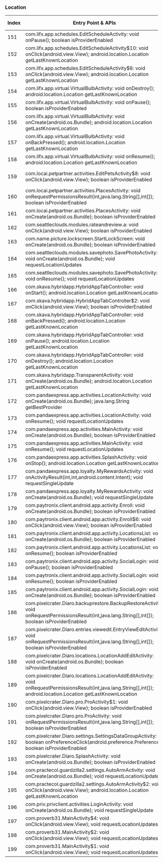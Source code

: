 ### Location
| Index | Entry Point & APIs | Screen shot | Resource id | Label |
| ------------- | ------------- | ------------- |-------------|-------------|
| 151 | com.lifx.app.schedules.EditScheduleActivity: void onPause(); boolean isProviderEnabled | ![](C:\Users\hfu\Documents\COSMOS\output\py\Play_win8\Lifestyle\com.lifx.lifx\com.lifx.app.schedules.EditScheduleActivity.png) |  | |
| 152 | com.lifx.app.schedules.EditScheduleActivity$10: void onClick(android.view.View); android.location.Location getLastKnownLocation | ![](C:\Users\hfu\Documents\COSMOS\output\py\Play_win8\Lifestyle\com.lifx.lifx\com.lifx.app.schedules.EditScheduleActivity.png) | {'2131624211': <sensitive_component.SensitiveComponent.SensitiveView object at 0x011A8730>} | |
| 153 | com.lifx.app.schedules.EditScheduleActivity$6: void onClick(android.view.View); android.location.Location getLastKnownLocation | ![](C:\Users\hfu\Documents\COSMOS\output\py\Play_win8\Lifestyle\com.lifx.lifx\com.lifx.app.schedules.EditScheduleActivity.png) | {'2131624207': <sensitive_component.SensitiveComponent.SensitiveView object at 0x011A8270>} | |
| 154 | com.lifx.app.virtual.VirtualBulbActivity: void onDestroy(); android.location.Location getLastKnownLocation | ![](C:\Users\hfu\Documents\COSMOS\output\py\Play_win8\Lifestyle\com.lifx.lifx\com.lifx.app.virtual.VirtualBulbActivity.png) |  | |
| 155 | com.lifx.app.virtual.VirtualBulbActivity: void onPause(); boolean isProviderEnabled | ![](C:\Users\hfu\Documents\COSMOS\output\py\Play_win8\Lifestyle\com.lifx.lifx\com.lifx.app.virtual.VirtualBulbActivity.png) |  | |
| 156 | com.lifx.app.virtual.VirtualBulbActivity: void onCreate(android.os.Bundle); android.location.Location getLastKnownLocation | ![](C:\Users\hfu\Documents\COSMOS\output\py\Play_win8\Lifestyle\com.lifx.lifx\com.lifx.app.virtual.VirtualBulbActivity.png) |  | |
| 157 | com.lifx.app.virtual.VirtualBulbActivity: void onBackPressed(); android.location.Location getLastKnownLocation | ![](C:\Users\hfu\Documents\COSMOS\output\py\Play_win8\Lifestyle\com.lifx.lifx\com.lifx.app.virtual.VirtualBulbActivity.png) |  | |
| 158 | com.lifx.app.virtual.VirtualBulbActivity: void onResume(); android.location.Location getLastKnownLocation | ![](C:\Users\hfu\Documents\COSMOS\output\py\Play_win8\Lifestyle\com.lifx.lifx\com.lifx.app.virtual.VirtualBulbActivity.png) |  | |
| 159 | com.locai.petpartner.activities.EditPetsActivity$8: void onClick(android.view.View); boolean isProviderEnabled | ![](C:\Users\hfu\Documents\COSMOS\output\py\Play_win8\Lifestyle\com.locai.petpartner\com.locai.petpartner.activities.EditPetsActivity.png) | {'2131689650': <sensitive_component.SensitiveComponent.SensitiveView object at 0x097CE5F0>} | |
| 160 | com.locai.petpartner.activities.PlacesActivity: void onRequestPermissionsResult(int,java.lang.String[],int[]); boolean isProviderEnabled | ![](C:\Users\hfu\Documents\COSMOS\output\py\Play_win8\Lifestyle\com.locai.petpartner\com.locai.petpartner.activities.PlacesActivity.png) |  | |
| 161 | com.locai.petpartner.activities.PlacesActivity: void onCreate(android.os.Bundle); boolean isProviderEnabled | ![](C:\Users\hfu\Documents\COSMOS\output\py\Play_win8\Lifestyle\com.locai.petpartner\com.locai.petpartner.activities.PlacesActivity.png) |  | |
| 162 | com.seattleclouds.modules.rateandreview.a: void onClick(android.view.View); boolean isProviderEnabled | ![](C:\Users\hfu\Documents\COSMOS\output\py\Play_win8\Lifestyle\com.xovato.catchacheatinglover\com.seattleclouds.modules.rateandreview.NewRateAndCommentActivity.png) |  | |
| 163 | com.name.picture.lockscreen.StartLockScreen: void onCreate(android.os.Bundle); boolean isProviderEnabled | ![](C:\Users\hfu\Documents\COSMOS\output\py\Play_win8\Lifestyle\com.name.picture.lockscreen\com.name.picture.lockscreen.StartLockScreen.png) |  | |
| 164 | com.seattleclouds.modules.savephoto.SavePhotoActivity: void onCreate(android.os.Bundle); void requestLocationUpdates | ![](C:\Users\hfu\Documents\COSMOS\output\py\Play_win8\Lifestyle\com.ndapps.crochet1\com.seattleclouds.modules.savephoto.SavePhotoActivity.png) |  | |
| 165 | com.seattleclouds.modules.savephoto.SavePhotoActivity: void onResume(); void requestLocationUpdates | ![](C:\Users\hfu\Documents\COSMOS\output\py\Play_win8\Lifestyle\com.ndapps.crochet1\com.seattleclouds.modules.savephoto.SavePhotoActivity.png) |  | |
| 166 | com.skava.hybridapp.HybridAppTabController: void onStart(); android.location.Location getLastKnownLocation | ![](C:\Users\hfu\Documents\COSMOS\output\py\Play_win8\Lifestyle\com.skava.hybridapp.gap\com.skava.hybridapp.HybridAppTabController.png) |  | |
| 167 | com.skava.hybridapp.HybridAppTabController$2: void onClick(android.view.View); boolean isProviderEnabled | ![](C:\Users\hfu\Documents\COSMOS\output\py\Play_win8\Lifestyle\com.skava.hybridapp.gap\com.skava.hybridapp.HybridAppTabController.png) |  | |
| 168 | com.skava.hybridapp.HybridAppTabController: void onBackPressed(); android.location.Location getLastKnownLocation | ![](C:\Users\hfu\Documents\COSMOS\output\py\Play_win8\Lifestyle\com.skava.hybridapp.gap\com.skava.hybridapp.HybridAppTabController.png) |  | |
| 169 | com.skava.hybridapp.HybridAppTabController: void onPause(); android.location.Location getLastKnownLocation | ![](C:\Users\hfu\Documents\COSMOS\output\py\Play_win8\Lifestyle\com.skava.hybridapp.gap\com.skava.hybridapp.HybridAppTabController.png) |  | |
| 170 | com.skava.hybridapp.HybridAppTabController: void onDestroy(); android.location.Location getLastKnownLocation | ![](C:\Users\hfu\Documents\COSMOS\output\py\Play_win8\Lifestyle\com.skava.hybridapp.gap\com.skava.hybridapp.HybridAppTabController.png) |  | |
| 171 | com.skava.hybridapp.TransparentActivity: void onCreate(android.os.Bundle); android.location.Location getLastKnownLocation | ![](C:\Users\hfu\Documents\COSMOS\output\py\Play_win8\Lifestyle\com.oldnavy.snapappy\com.skava.hybridapp.TransparentActivity.png) |  | |
| 172 | com.pandaexpress.app.activities.LocationActivity: void onCreate(android.os.Bundle); java.lang.String getBestProvider | ![](C:\Users\hfu\Documents\COSMOS\output\py\Play_win8\Lifestyle\com.pandaexpress.app\com.pandaexpress.app.activities.LocationActivity.png) |  | |
| 173 | com.pandaexpress.app.activities.LocationActivity: void onResume(); void requestLocationUpdates | ![](C:\Users\hfu\Documents\COSMOS\output\py\Play_win8\Lifestyle\com.pandaexpress.app\com.pandaexpress.app.activities.LocationActivity.png) |  | |
| 174 | com.pandaexpress.app.activities.MainActivity: void onCreate(android.os.Bundle); boolean isProviderEnabled | ![](C:\Users\hfu\Documents\COSMOS\output\py\Play_win8\Lifestyle\com.pandaexpress.app\com.pandaexpress.app.activities.MainActivity.png) |  | |
| 175 | com.pandaexpress.app.activities.MainActivity: void onResume(); void requestLocationUpdates | ![](C:\Users\hfu\Documents\COSMOS\output\py\Play_win8\Lifestyle\com.pandaexpress.app\com.pandaexpress.app.activities.MainActivity.png) |  | |
| 176 | com.pandaexpress.app.activities.SplashActivity: void onStop(); android.location.Location getLastKnownLocation | ![](C:\Users\hfu\Documents\COSMOS\output\py\Play_win8\Lifestyle\com.pandaexpress.app\com.pandaexpress.app.activities.SplashActivity.png) |  | |
| 177 | com.pandaexpress.app.loyalty.MyRewardsActivity: void onActivityResult(int,int,android.content.Intent); void requestSingleUpdate | ![](C:\Users\hfu\Documents\COSMOS\output\py\Play_win8\Lifestyle\com.pandaexpress.app\com.pandaexpress.app.loyalty.MyRewardsActivity.png) |  | |
| 178 | com.pandaexpress.app.loyalty.MyRewardsActivity: void onCreate(android.os.Bundle); void requestSingleUpdate | ![](C:\Users\hfu\Documents\COSMOS\output\py\Play_win8\Lifestyle\com.pandaexpress.app\com.pandaexpress.app.loyalty.MyRewardsActivity.png) |  | |
| 179 | com.paytronix.client.android.app.activity.Enroll: void onCreate(android.os.Bundle); boolean isProviderEnabled | ![](C:\Users\hfu\Documents\COSMOS\output\py\Play_win8\Lifestyle\com.paytronix.client.android.app.fiftyfourthstreet\com.paytronix.client.android.app.activity.Enroll.png) |  | |
| 180 | com.paytronix.client.android.app.activity.Enroll$6: void onClick(android.view.View); boolean isProviderEnabled | ![](C:\Users\hfu\Documents\COSMOS\output\py\Play_win8\Lifestyle\com.paytronix.client.android.app.fiftyfourthstreet\com.paytronix.client.android.app.activity.Enroll.png) |  | |
| 181 | com.paytronix.client.android.app.activity.LocationsList: void onCreate(android.os.Bundle); boolean isProviderEnabled | ![](C:\Users\hfu\Documents\COSMOS\output\py\Play_win8\Lifestyle\com.paytronix.client.android.app.fiftyfourthstreet\com.paytronix.client.android.app.activity.LocationsList.png) |  | |
| 182 | com.paytronix.client.android.app.activity.LocationsList: void onResume(); boolean isProviderEnabled | ![](C:\Users\hfu\Documents\COSMOS\output\py\Play_win8\Lifestyle\com.paytronix.client.android.app.fiftyfourthstreet\com.paytronix.client.android.app.activity.LocationsList.png) |  | |
| 183 | com.paytronix.client.android.app.activity.SocialLogin: void onPause(); boolean isProviderEnabled | ![](C:\Users\hfu\Documents\COSMOS\output\py\Play_win8\Lifestyle\com.paytronix.client.android.app.fiftyfourthstreet\com.paytronix.client.android.app.activity.SocialLogin.png) |  | |
| 184 | com.paytronix.client.android.app.activity.SocialLogin: void onResume(); boolean isProviderEnabled | ![](C:\Users\hfu\Documents\COSMOS\output\py\Play_win8\Lifestyle\com.paytronix.client.android.app.fiftyfourthstreet\com.paytronix.client.android.app.activity.SocialLogin.png) |  | |
| 185 | com.paytronix.client.android.app.activity.SocialLogin: void onCreate(android.os.Bundle); boolean isProviderEnabled | ![](C:\Users\hfu\Documents\COSMOS\output\py\Play_win8\Lifestyle\com.paytronix.client.android.app.fiftyfourthstreet\com.paytronix.client.android.app.activity.SocialLogin.png) |  | |
| 186 | com.pixelcrater.Diaro.backuprestore.BackupRestoreActivity: void onRequestPermissionsResult(int,java.lang.String[],int[]); boolean isProviderEnabled | ![](C:\Users\hfu\Documents\COSMOS\output\py\Play_win8\Lifestyle\com.pixelcrater.Diaro\com.pixelcrater.Diaro.backuprestore.BackupRestoreActivity.png) |  | |
| 187 | com.pixelcrater.Diaro.entries.viewedit.EntryViewEditActivity: void onRequestPermissionsResult(int,java.lang.String[],int[]); boolean isProviderEnabled | ![](C:\Users\hfu\Documents\COSMOS\output\py\Play_win8\Lifestyle\com.pixelcrater.Diaro\com.pixelcrater.Diaro.entries.viewedit.EntryViewEditActivity.png) |  | |
| 188 | com.pixelcrater.Diaro.locations.LocationAddEditActivity: void onCreate(android.os.Bundle); boolean isProviderEnabled | ![](C:\Users\hfu\Documents\COSMOS\output\py\Play_win8\Lifestyle\com.pixelcrater.Diaro\com.pixelcrater.Diaro.locations.LocationAddEditActivity.png) |  | |
| 189 | com.pixelcrater.Diaro.locations.LocationAddEditActivity: void onRequestPermissionsResult(int,java.lang.String[],int[]); android.location.Location getLastKnownLocation | ![](C:\Users\hfu\Documents\COSMOS\output\py\Play_win8\Lifestyle\com.pixelcrater.Diaro\com.pixelcrater.Diaro.locations.LocationAddEditActivity.png) |  | |
| 190 | com.pixelcrater.Diaro.pro.ProActivity$1: void onClick(android.view.View); boolean isProviderEnabled | ![](C:\Users\hfu\Documents\COSMOS\output\py\Play_win8\Lifestyle\com.pixelcrater.Diaro\com.pixelcrater.Diaro.pro.ProActivity.png) |  | |
| 191 | com.pixelcrater.Diaro.pro.ProActivity: void onRequestPermissionsResult(int,java.lang.String[],int[]); boolean isProviderEnabled | ![](C:\Users\hfu\Documents\COSMOS\output\py\Play_win8\Lifestyle\com.pixelcrater.Diaro\com.pixelcrater.Diaro.pro.ProActivity.png) |  | |
| 192 | com.pixelcrater.Diaro.settings.SettingsDataGroupActivity: boolean onPreferenceClick(android.preference.Preference); boolean isProviderEnabled | ![](C:\Users\hfu\Documents\COSMOS\output\py\Play_win8\Lifestyle\com.pixelcrater.Diaro\com.pixelcrater.Diaro.settings.SettingsDataGroupActivity.png) |  | |
| 193 | com.pixelcrater.Diaro.SplashActivity: void onCreate(android.os.Bundle); boolean isProviderEnabled | ![](C:\Users\hfu\Documents\COSMOS\output\py\Play_win8\Lifestyle\com.pixelcrater.Diaro\com.pixelcrater.Diaro.SplashActivity.png) |  | |
| 194 | com.practecol.guardzilla2.settings.AutoArmActivity: void onCreate(android.os.Bundle); void requestLocationUpdates | ![](C:\Users\hfu\Documents\COSMOS\output\py\Play_win8\Lifestyle\com.practecol.guardzilla2\com.practecol.guardzilla2.settings.AutoArmActivity.png) |  | |
| 195 | com.practecol.guardzilla2.settings.AutoArmActivity$2: void onClick(android.view.View); android.location.Location getLastKnownLocation | ![](C:\Users\hfu\Documents\COSMOS\output\py\Play_win8\Lifestyle\com.practecol.guardzilla2\com.practecol.guardzilla2.settings.AutoArmActivity.png) |  | |
| 196 | com.priv.privclient.activities.LoginActivity: void onCreate(android.os.Bundle); void requestSingleUpdate | ![](C:\Users\hfu\Documents\COSMOS\output\py\Play_win8\Lifestyle\com.priv.privclient\com.priv.privclient.activities.LoginActivity.png) |  | |
| 197 | com.proverb31.MainActivity$4: void onClick(android.view.View); void requestLocationUpdates | ![](C:\Users\hfu\Documents\COSMOS\output\py\Play_win8\Lifestyle\com.proverb31\com.proverb31.MainActivity.png) |  | |
| 198 | com.proverb31.MainActivity$2: void onClick(android.view.View); void requestLocationUpdates | ![](C:\Users\hfu\Documents\COSMOS\output\py\Play_win8\Lifestyle\com.proverb31\com.proverb31.MainActivity.png) |  | |
| 199 | com.proverb31.MainActivity$1: void onClick(android.view.View); void requestLocationUpdates | ![](C:\Users\hfu\Documents\COSMOS\output\py\Play_win8\Lifestyle\com.proverb31\com.proverb31.MainActivity.png) |  | |
